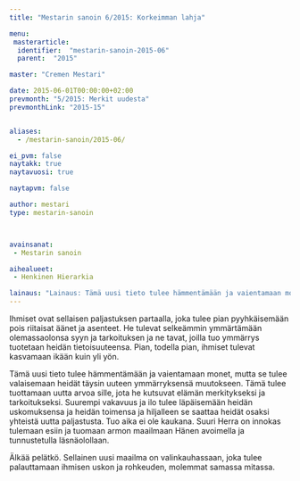 ```yaml
---
title: "Mestarin sanoin 6/2015: Korkeimman lahja"

menu:
 masterarticle:
  identifier:  "mestarin-sanoin-2015-06"
  parent:  "2015"

master: "Cremen Mestari"

date: 2015-06-01T00:00:00+02:00
prevmonth: "5/2015: Merkit uudesta"
prevmonthLink: "2015-15"


aliases:
  - /mestarin-sanoin/2015-06/

ei_pvm: false
naytakk: true
naytavuosi: true

naytapvm: false

author: mestari
type: mestarin-sanoin



avainsanat:
 - Mestarin sanoin

aihealueet:
 - Henkinen Hierarkia

lainaus: "Lainaus: Tämä uusi tieto tulee hämmentämään ja vaientamaan monet, mutta se tulee valaisemaan heidät täysin uuteen ymmärryksensä muutokseen. Tämä tulee tuottamaan uutta arvoa sille, jota he kutsuvat elämän merkitykseksi ja tarkoitukseksi."
---
```

<p>Ihmiset ovat sellaisen paljastuksen partaalla, joka tulee pian pyyhkäisemään pois riitaisat äänet ja asenteet. He tulevat selkeämmin ymmärtämään olemassaolonsa syyn ja tarkoituksen ja ne tavat, joilla tuo ymmärrys tuotetaan heidän tietoisuuteensa. Pian, todella pian, ihmiset tulevat kasvamaan ikään kuin yli yön.</p>
<p>Tämä uusi tieto tulee hämmentämään ja vaientamaan monet, mutta se tulee valaisemaan heidät täysin uuteen ymmärryksensä muutokseen. Tämä tulee tuottamaan uutta arvoa sille, jota he kutsuvat elämän merkitykseksi ja tarkoitukseksi. Suurempi vakavuus ja ilo tulee läpäisemään heidän uskomuksensa ja heidän toimensa ja hiljalleen se saattaa heidät osaksi yhteistä uutta paljastusta. Tuo aika ei ole kaukana. Suuri Herra on innokas tulemaan esiin ja tuomaan armon maailmaan Hänen avoimella ja tunnustetulla läsnäolollaan.</p>
<p>Älkää pelätkö. Sellainen uusi maailma on valinkauhassaan, joka tulee palauttamaan ihmisen uskon ja rohkeuden, molemmat samassa mitassa.</p>